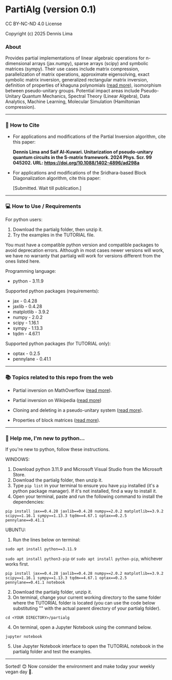 # PartiAlg (version 0.1)

CC BY-NC-ND 4.0 License

Copyright (c) 2025 Dennis Lima

### **About**
Provides partial implementations of linear algebraic operations for n-dimensional arrays (jax.numpy), sparse arrays (scipy) and symbolic matrices (sympy). Their use cases include matrix compression, parallelization of matrix operations, approximate eigensolving, exact symbolic matrix inversion, generalized rectangular matrix inversion, definition of properties of khaguna polynomials (<a href="https://www.jstor.org/stable/224869">read more</a>), isomorphism between pseudo-unitary groups. Potential impact areas include Pseudo-Unitary Quantum Mechanics, Spectral Theory (Linear Algebra), Data Analytics, Machine Learning, Molecular Simulation (Hamiltonian compression).

---
### 💬 **How to Cite**
- For applications and modifications of the Partial Inversion algorithm, cite this paper:
  
  **Dennis Lima and Saif Al-Kuwari. Unitarization of pseudo-unitary quantum circuits in the S-matrix framework. 2024 Phys. Scr. 99 045202. URL: https://doi.org/10.1088/1402-4896/ad298a**

- For applications and modifications of the Sridhara-based Block Diagonalization algorithm, cite this paper:

  [Submitted. Wait till publication.]

---
### 💻 **How to Use / Requirements**
For python users:
1. Download the partialg folder, then unzip it.
2. Try the examples in the TUTORIAL file.

You must have a compatible python version and compatible packages to avoid deprecation errors. Although in most cases newer versions will work, we have no warranty that partialg will work for versions different from the ones listed here.

Programming language:
- python - 3.11.9

Supported python packages (requirements):
- jax - 0.4.28
- jaxlib - 0.4.28
- matplotlib - 3.9.2
- numpy - 2.0.2
- scipy - 1.16.1
- sympy - 1.13.3
- tqdm - 4.67.1 

Supported python packages (for TUTORIAL only):
- optax - 0.2.5
- pennylane - 0.41.1

---
### 📚 **Topics related to this repo from the web**

- Partial inversion on MathOverflow (<a href="https://mathoverflow.net/questions/186026/partial-inverse-of-a-matrix-or-does-it-have-its-own-name/477652#477652">read more</a>).

- Partial inversion on Wikipedia (<a href="https://en.wikipedia.org/wiki/Partial_inverse_of_a_matrix">read more</a>)

- Cloning and deleting in a pseudo-unitary system (<a href="https://link.springer.com/article/10.1007/s11467-021-1063-z">read more</a>).

- Properties of block matrices (<a href="https://en.wikipedia.org/wiki/Block_matrix">read more</a>).

---
### 🥲 **Help me, I'm new to python...**

If you're new to python, follow these instructions.

WINDOWS:
1. Download python 3.11.9 and Microsoft Visual Studio from the Microsoft Store.
2. Download the partialg folder, then unzip it.
3. Type `pip list` in your terminal to ensure you have `pip` installed (it's a python package manager). If it's not installed, find a way to install it.
4. Open your terminal, paste and run the following command to install the dependencies:

`
pip install jax==0.4.28 jaxlib==0.4.28 numpy==2.0.2 matplotlib==3.9.2 scipy==1.16.1 sympy==1.13.3 tqdm==4.67.1 optax==0.2.5 pennylane==0.41.1
`


UBUNTU:

1. Run the lines below on terminal:

`sudo apt install python==3.11.9`

`sudo apt install python3-pip` or `sudo apt install python-pip`, whichever works first.

`
pip install jax==0.4.28 jaxlib==0.4.28 numpy==2.0.2 matplotlib==3.9.2 scipy==1.16.1 sympy==1.13.3 tqdm==4.67.1 optax==0.2.5 pennylane==0.41.1 notebook
`

2. Download the partialg folder, unzip it.
3. On terminal, change your current working directory to the same folder where the TUTORIAL folder is located (you can use the code below substituting "<YOUR DIRECTORY>" with the actual parent directory of your partialg folder). 

`cd <YOUR DIRECTORY>/partialg`

4. On terminal, open a Jupyter Notebook using the command below.

`jupyter notebook`

5. Use Jupyter Notebook interface to open the TUTORIAL notebook in the partialg folder and test the examples.

---
Sorted! 😊 Now consider the environment and make today your weekly vegan day 🌟.
